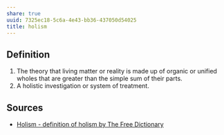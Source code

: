 ```yaml
---
share: true
uuid: 7325ec18-5c6a-4e43-bb36-437050d54025
title: holism
---
```

## Definition

1. The theory that living matter or reality is made up of organic or unified wholes that are greater than the simple sum of their parts.
2. A holistic investigation or system of treatment.

## Sources

* [Holism - definition of holism by The Free Dictionary](https://www.thefreedictionary.com/holism)